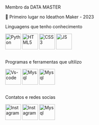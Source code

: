 <div style="display: block;"><br>
    <p>Membro da DATA MASTER</p>
    <p>🥇 Primeiro lugar no Ideathon Maker - 2023</p>
    <p>Linguagens que tenho conhecimento</p>
    <img align="center" alt="Python" height="50" width="50" src="https://cdn.jsdelivr.net/gh/devicons/devicon@latest/icons/python/python-original.svg">
    <img align="center" alt="HTML5" height="50" width="50" src="https://cdn.jsdelivr.net/gh/devicons/devicon@latest/icons/html5/html5-original.svg">
    <img align="center" alt="CSS3" height="50" width="50" src="https://cdn.jsdelivr.net/gh/devicons/devicon@latest/icons/css3/css3-original.svg">
    <img align="center" alt="JS" height="50" width="50" src="https://cdn.jsdelivr.net/gh/devicons/devicon@latest/icons/javascript/javascript-original.svg">
  </div>
  
  
  <div style="display: block;"><br>
     <p>Programas e ferramentas que ultilizo</p>
     <img align="center" alt="Vs-code" height="50" width="50" src="https://cdn.jsdelivr.net/gh/devicons/devicon@latest/icons/vscode/vscode-original.svg">
     <img align="center" alt="Mysql" height="50" width="50" src="https://cdn.jsdelivr.net/gh/devicons/devicon@latest/icons/mysql/mysql-original.svg">
     <img align="center" alt="Mysql" height="50" width="50" src="https://iconape.com/wp-content/files/zd/370920/svg/370920.svg">
  </div>
  
  <div style="display: block;"><br>
     <p>Contatos e redes socias</p>
     <a href="https://wa.me/5563992342258" target="_blank"><img align="center" alt="Instagram" width="50" height="50" src="https://cdn-icons-png.flaticon.com/512/3670/3670051.png"></a>
     <a href="https://www.instagram.com/dev.thur?utm_source=ig_web_button_share_sheet&igsh=ZDNlZDc0MzIxNw==" target="_blank"><img align="center" alt="Instagram" width="50" height="50" src="https://cdn-icons-png.flaticon.com/256/1384/1384063.png"></a>
     <a href="mailto:arthurinacio.dev@gmail.com" target="_blank"><img align="center" alt="Mysql" height="50" width="50" src="https://cdn-icons-png.flaticon.com/512/5968/5968534.png"></a>
  </div>
  
 
